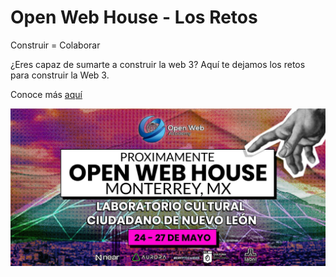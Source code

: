 # Open Web House - Los Retos

Construir = Colaborar

¿Eres capaz de sumarte a construir la web 3? Aquí te dejamos los retos para construir la Web 3.

Conoce más [aquí](https://ow.academy/house)

![image|500x500](img/owh-monterrey.jpeg)
